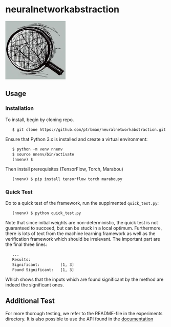 # neuralnetworkabstraction

![NNA logo](https://raw.githubusercontent.com/ptrbman/neuralnetworkabstraction/master/docs/nna_logo.png)


## Usage

### Installation

To install, begin by cloning repo.

```
   $ git clone https://github.com/ptrbman/neuralnetworkabstraction.git
```

Ensure that Python 3.x is installed and create a virtual environment:


```
   $ python -m venv nnenv
   $ source nnenv/bin/activate
   (nnenv) $
```

Then install prerequisites (TensorFlow, Torch, Marabou)

```
   (nnenv) $ pip install tensorflow torch maraboupy
```



### Quick Test
Do to a quick test of the framework, run the supplmented ``quick_test.py``:

```
   (nnenv) $ python quick_test.py
```

Note that since initial weights are non-deterministic, the quick test is not
guaranteed to succeed, but can be stuck in a local optimum. Furthermore, there is lots of text from the machine learning framework as well as the verification framework which should be irrelevant. The important part are the final three lines:

```
   ...
   Results:
   Significant:         [1, 3]
   Found Significant:   [1, 3]
```

Which shows that the inputs which are found significant by the method are indeed the significant ones.


Additional Test
---------------
For more thorough testing, we refer to the README-file in the experiments directory. It is also possible to use the API found in the [documentation](https://ptrbman.github.io/neuralnetworkabstraction/)
